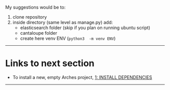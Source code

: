 My suggestions would be to:

1. clone repository
1. inside directory (same level as manage.py) add:
    - elasticsearch folder (skip if you plan on running ubuntu script)
    - cantaloupe folder
    - create here venv ENV (`python3  -m venv ENV`)

---

# Links to next section  

- To install a new, empty Arches project, [1: INSTALL DEPENDENCIES](1_install_dependencies.md)  

---